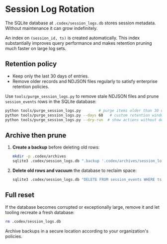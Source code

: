 # Session Log Rotation

The SQLite database at `.codex/session_logs.db` stores session metadata. Without maintenance it can grow indefinitely.

An index on `(session_id, ts)` is created automatically. This index
substantially improves query performance and makes retention pruning much
faster on large log sets.

## Retention policy

- Keep only the last 30 days of entries.
- Remove older records and NDJSON files regularly to satisfy enterprise retention policies.

Use `tools/purge_session_logs.py` to remove stale NDJSON files and prune
`session_events` rows in the SQLite database:

```bash
python tools/purge_session_logs.py        # purge items older than 30 days
python tools/purge_session_logs.py --days 60   # custom retention window
python tools/purge_session_logs.py --dry-run  # show actions without deleting
```

## Archive then prune

1. **Create a backup** before deleting old rows:
   ```bash
   mkdir -p .codex/archives
   sqlite3 .codex/session_logs.db ".backup '.codex/archives/session_logs_$(date +%Y-%m-%d).db'"
   ```
1. **Delete old rows and vacuum** the database to reclaim space:
   ```bash
   sqlite3 .codex/session_logs.db "DELETE FROM session_events WHERE ts < strftime('%s','now','-30 day'); VACUUM;"
   ```

## Full reset

If the database becomes corrupted or exceptionally large, remove it and let tooling recreate a fresh database:

```bash
rm .codex/session_logs.db
```

Archive backups in a secure location according to your organization's policies.
